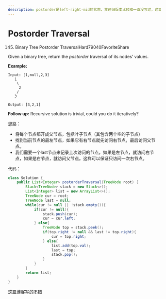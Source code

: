 ```yaml
---
description: postorder是left-right-mid的状态，非递归版本比较难一直没写过，这篇写个postorder的Iteration版本
---
```


# Postorder Traversal

145. Binary Tree Postorder TraversalHard79040FavoriteShare

Given a binary tree, return the _postorder_ traversal of its nodes' values.

**Example:**

```text
Input: [1,null,2,3]
   1
    \
     2
    /
   3

Output: [3,2,1]
```

**Follow up:** Recursive solution is trivial, could you do it iteratively?

思路：

* 将每个节点都开成父节点，包括叶子节点（其包含两个空的子节点）
* 找到当前节点的最左节点，如果它有右节点就先访问右节点，最后访问父节点。
* 我们需要一个last节点来记录上次访问的节点，如果是左节点，就访问右节点，如果是右节点，就访问父节点。这样可以保证只访问一次右节点。

代码：

```java
class Solution {
    public List<Integer> postorderTraversal(TreeNode root) {
        Stack<TreeNode> stack = new Stack<>();
        List<Integer> list = new ArrayList<>();
        TreeNode cur = root;
        TreeNode last = null;
        while(cur != null || !stack.empty()){
            if(cur != null){
                stack.push(cur);
                cur = cur.left;
            } else{
                TreeNode top = stack.peek();
                if(top.right != null && last != top.right){
                    cur = top.right;
                } else{
                    list.add(top.val);
                    last = top;
                    stack.pop();
                }
            }
        }
        return list;
    }
}
```

[这篇博客写的不错](https://blog.csdn.net/zhangxiangDavaid/article/details/37115355)

